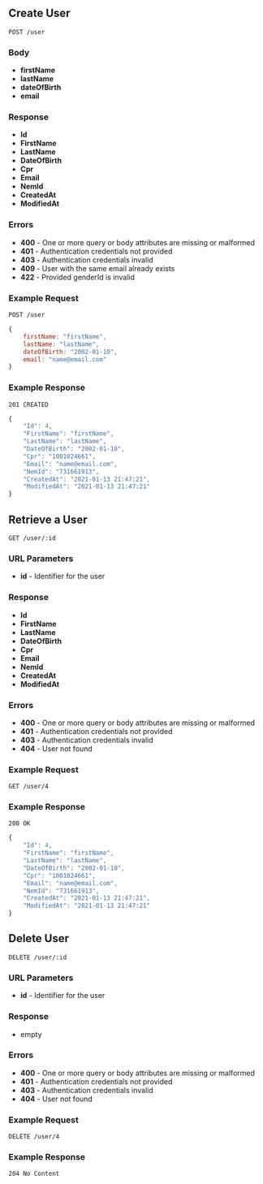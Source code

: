 ## Create User

`POST /user`

### Body
- **firstName**
- **lastName**
- **dateOfBirth**
- **email**

### Response
- **Id** 
- **FirstName**
- **LastName**
- **DateOfBirth**
- **Cpr**
- **Email** 
- **NemId** 
- **CreatedAt** 
- **ModifiedAt** 

### Errors
- **400** - One or more query or body attributes are missing or malformed
- **401** - Authentication credentials not provided
- **403** - Authentication credentials invalid
- **409** - User with the same email already exists
- **422** - Provided genderId is invalid

### Example Request
`POST /user`

```javascript
{
    firstName: "firstName",
    lastName: "lastName",
    dateOfBirth: "2002-01-10",
    email: "name@email.com"
}
```

### Example Response
`201 CREATED`

```javascript
{
    "Id": 4,
    "FirstName": "firstName",
    "LastName": "lastName",
    "DateOfBirth": "2002-01-10",
    "Cpr": "1001024661",
    "Email": "name@email.com",
    "NemId": "731661913",
    "CreatedAt": "2021-01-13 21:47:21",
    "ModifiedAt": "2021-01-13 21:47:21"
}
```

## Retrieve a User

`GET /user/:id`

### URL Parameters
- **id** - Identifier for the user

### Response
- **Id** 
- **FirstName**
- **LastName**
- **DateOfBirth**
- **Cpr**
- **Email** 
- **NemId** 
- **CreatedAt** 
- **ModifiedAt** 

### Errors
- **400** - One or more query or body attributes are missing or malformed
- **401** - Authentication credentials not provided
- **403** - Authentication credentials invalid
- **404** - User not found

### Example Request
`GET /user/4`

### Example Response
`200 OK`

```javascript
{
    "Id": 4,
    "FirstName": "firstName",
    "LastName": "lastName",
    "DateOfBirth": "2002-01-10",
    "Cpr": "1001024661",
    "Email": "name@email.com",
    "NemId": "731661913",
    "CreatedAt": "2021-01-13 21:47:21",
    "ModifiedAt": "2021-01-13 21:47:21"
}
```

## Delete User

`DELETE /user/:id`

### URL Parameters
- **id** - Identifier for the user

### Response
- empty

### Errors
- **400** - One or more query or body attributes are missing or malformed
- **401** - Authentication credentials not provided
- **403** - Authentication credentials invalid
- **404** - User not found

### Example Request
`DELETE /user/4`

### Example Response
`204 No Content`
